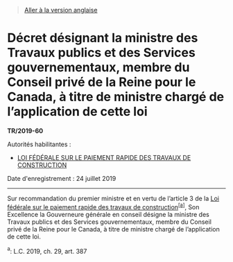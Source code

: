 > [Aller à la version anglaise](/en/Regulations/Statutory%20Instruments/2019/60.md)

# Décret désignant la ministre des Travaux publics et des Services gouvernementaux, membre du Conseil privé de la Reine pour le Canada, à titre de ministre chargé de l’application de cette loi

**TR/2019-60**

Autorités habilitantes : 
- [LOI FÉDÉRALE SUR LE PAIEMENT RAPIDE DES TRAVAUX DE CONSTRUCTION](/fr/Lois/Lois%20du%20Canada/2019/ch.%2029,%20art.%20387.md)

Date d'enregistrement : 24 juillet 2019

----------

Sur recommandation du premier ministre et en vertu de l’article 3 de la [Loi fédérale sur le paiement rapide des travaux de construction](/fr/Lois/Lois%20du%20Canada/2019/ch.%2029,%20art.%20387.md)<sup><a href='#nbp_81000-3-1866_hq_23974'>[a]</a></sup>, Son Excellence la Gouverneure générale en conseil désigne la ministre des Travaux publics et des Services gouvernementaux, membre du Conseil privé de la Reine pour le Canada, à titre de ministre chargé de l’application de cette loi.

<a name='nbp_81000-3-1866_hq_23974'><sup>a</sup></a>: L.C. 2019, ch. 29, art. 387<br />


